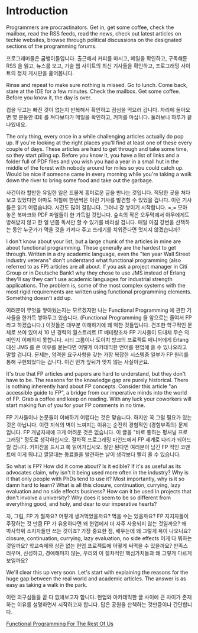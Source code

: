 # Introduction

Programmers are procrastinators. Get in, get some coffee, check the mailbox, read the RSS feeds, read the news, check out latest articles on techie websites, browse through political discussions on the designated sections of the programming forums.

프로그래머들은 굼뱅이들입니다. 출근해서 커피를 마시고, 메일을 확인하고, 구독해둔 RSS 을 읽고, 뉴스를 보고, 기술 웹 사이트의 최신 기사들을 확인하고, 프로그래밍 사이트의 정치 게시판을 훑어봅니다.

Rinse and repeat to make sure nothing is missed. Go to lunch. Come back, stare at the IDE for a few minutes. Check the mailbox. Get some coffee. Before you know it, the day is over.

컵을 닦고는 빠진 것이 없는지 반복해서 확인하고 점심을 먹으러 갑니다. 자리에 돌아오면 몇 분동안 IDE 를 쳐다보다가 메일을 확인하고, 커피를 마십니다. 둘러보니 하루가 끝나있네요.

The only thing, every once in a while challenging articles actually do pop up. If you're looking at the right places you'll find at least one of these every couple of days. These articles are hard to get through and take some time, so they start piling up. Before you know it, you have a list of links and a folder full of PDF files and you wish you had a year in a small hut in the middle of the forest with nobody around for miles so you could catch up. Would be nice if someone came in every morning while you're taking a walk down the river to bring some food and take out the garbage.

사건이라 할만한 유일한 일은 드물게 흥미로운 글을 만나는 것입니다. 적당한 곳을 쳐다보고 있었다면 아마도 며칠에 한번씩은 이런 기사를 발견할 수 있었을 겁니다. 이런 기사들은 읽기 어렵습니다. 시간도 많이 걸립니다. 그러니 걍 쌓이기 시작합니다. =,= 모아 놓은 북마크와 PDF 파일들이 한 가득일 것입니다. 숲속의 작은 오두막에서 아무에게도 방해받지 않고 한 일 년쯤 독서만 할 수 있기를 바라실 겁니다. 매일 아침 강변을 산책하는 동안 누군가가 먹을 것을 가져다 주고 쓰레기를 치워준다면 멋지지 않겠습니까?

I don't know about your list, but a large chunk of the articles in mine are about functional programming. These generally are the hardest to get through. Written in a dry academic language, even the "ten year Wall Street industry veterans" don't understand what functional programming (also referred to as FP) articles are all about. If you ask a project manager in Citi Group or in Deutsche Bank1 why they chose to use JMS instead of Erlang they'll say they can't use academic languages for industrial strength applications. The problem is, some of the most complex systems with the most rigid requirements are written using functional programming elements. Something doesn't add up.

여러분이 무엇을 쌓아뒀는지는 모르겠지만 나는 Functional Programming 에 관한 기사들을 한가득 쌓아두고 있습니다. (Functional Programming 을 앞으로는 줄여서 FP 라고 하겠습니다.) 이것들은 대부분 이해하기에 꽤 벅찬 것들입니다. 건조한 학구적인 문체로 쓰여 있어서 10 년 경력의 월스트리트 IT 베테랑조차 FP 기사들이 도대체 무슨 의미인지 이해하지 못합니다. 시티 그룹이나 도이치 방크의 프로젝트 메니저에게 Erlang 대신 JMS 를 쓴 이유를 뭍는다면 어떻게 아카데믹한 언어를 현업에 쓸 수 있나요라고 말할 겁니다. 문제는, 엄격한 요구사항을 갖는 가장 복잡한 시스템중 일부가 FP 원리를 통해 구현되었다는 겁니다. 이건 먼가 앞뒤가 맞지 않는 사실이군요.

It's true that FP articles and papers are hard to understand, but they don't have to be. The reasons for the knowledge gap are purely historical. There is nothing inherently hard about FP concepts. Consider this article "an accessible guide to FP", a bridge from our imperative minds into the world of FP. Grab a coffee and keep on reading. With any luck your coworkers will start making fun of you for your FP comments in no time.

FP 기사들이나 논문들이 이해하기 어렵다는 것은 맞습니다. 하지만 꼭 그럴 필요가 있는 것은 아닙니다. 이런 지식의 벽이 느껴지는 이유는 순전히 경험적인 (경험부족의) 문제입니다. FP 개념자체에 크게 어려운 것은 없습니다. 이 글을 "바로 통하는 펑셔널 프로그래밍" 정도로 생각하십시오. 절차적 프로그래밍 마인드에서 FP 세계로 다리가 되어드릴 겁니다. 커피잔을 드시고 쭉 읽어가십시오. 잘만 된다면 여러분이 남긴 FP 적인 코멘트에 이게 뭐냐고 깔깔대는 동료들을 발견하는 날이 생각보다 빨리 올 수 있습니다.

So what is FP? How did it come about? Is it edible? If it's as useful as its advocates claim, why isn't it being used more often in the industry? Why is it that only people with PhDs tend to use it? Most importantly, why is it so damn hard to learn? What is all this closure, continuation, currying, lazy evaluation and no side effects business? How can it be used in projects that don't involve a university? Why does it seem to be so different from everything good, and holy, and dear to our imperative hearts?

자, 그럼, FP 가 뭘까요? 어떻게 생겨먹었을까요? 먹을 수는 있을까요? FP 지지자들이 주장하는 것 만큼 FP 가 유용하다면 왜 현업에서 더 자주 사용되지 않는 것일까요? 왜 박사학위 소지자들만 쓰는 것이죠? 가장 중요한 점, 배우는데 왜 그렇게 욕이 나오나요? closure, continuation, currying, lazy evaluation, no side effects 이게 다 뭐하는 것일까요? 학교숙제와 상관 없는 현업 프로젝트에 어떻게 써먹을 수 있을까요? 만족스러우며, 신성하고, 경애해마지 않는, 우리의 이 절차적인 핵심가치들과 왜 그렇게 다르게 보일까요?

We'll clear this up very soon. Let's start with explaining the reasons for the huge gap between the real world and academic articles. The answer is as easy as taking a walk in the park.

이런 의구심들을 곧 다 없애보고자 합니다. 현업와 아카데믹한 글 사이에 큰 차이가 존재하는 이유를 설명하면서 시작하고자 합니다. 답은 공원을 산책하는 것만큼이나 간단합니다.

[Functional Programming For The Rest Of Us](index.md)
